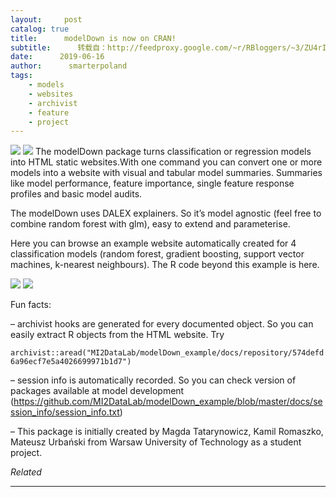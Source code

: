 ```yaml
---
layout:     post
catalog: true
title:      modelDown is now on CRAN!
subtitle:      转载自：http://feedproxy.google.com/~r/RBloggers/~3/ZU4rIwNu1R0/
date:      2019-06-16
author:      smarterpoland
tags:
    - models
    - websites
    - archivist
    - feature
    - project
---
```






![](https://i1.wp.com/smarterpoland.pl/wp-content/uploads/2019/06/modelDownSticker.png?w=250&is-pending-load=1)
![](https://i1.wp.com/smarterpoland.pl/wp-content/uploads/2019/06/modelDownSticker.png?w=250)
The modelDown package turns classification or regression models into HTML static websites.With one command you can convert one or more models into a website with visual and tabular model summaries. Summaries like model performance, feature importance, single feature response profiles and basic model audits.

The modelDown uses DALEX explainers. So it’s model agnostic (feel free to combine random forest with glm), easy to extend and parameterise.

Here you can browse an example website automatically created for 4 classification models (random forest, gradient boosting, support vector machines, k-nearest neighbours). The R code beyond this example is here.

![](https://i1.wp.com/smarterpoland.pl/wp-content/uploads/2019/06/modelDown.png?w=450&is-pending-load=1)
![](https://i1.wp.com/smarterpoland.pl/wp-content/uploads/2019/06/modelDown.png?w=450)


Fun facts:

– archivist hooks are generated for every documented object. So you can easily extract R objects from the HTML website. Try 

`archivist::aread("MI2DataLab/modelDown_example/docs/repository/574defd6a96ecf7e5a4026699971b1d7")`

– session info is automatically recorded. So you can check version of packages available at model development (https://github.com/MI2DataLab/modelDown_example/blob/master/docs/session_info/session_info.txt)

– This package is initially created by Magda Tatarynowicz, Kamil Romaszko, Mateusz Urbański from Warsaw University of Technology as a student project.


*Related*







---
